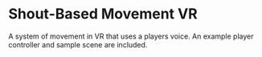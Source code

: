 # Shout-Based Movement VR
 A system of movement in VR that uses a players voice.  An example player controller and sample scene are included.
